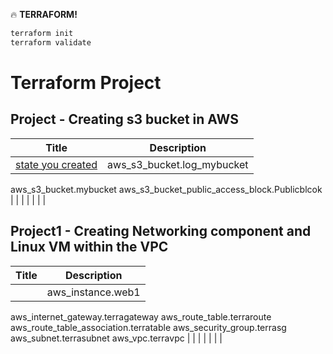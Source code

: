 :fire: **TERRAFORM!**


```zsh
terraform init
terraform validate
```
# Terraform Project
## Project - Creating s3 bucket in AWS

|    Title | Description    |
|  --- |  ---  |
|  [state you created](/http://askjoechan.com)  |  aws_s3_bucket.log_mybucket
aws_s3_bucket.mybucket
aws_s3_bucket_public_access_block.Publicblcok  |
|  [ ](/http://askjoechan.com)   |     |
|  [  ](/http://askjoechan.com)  |     |


## Project1 - Creating Networking component and Linux VM within the VPC

|   Title  |  Description   |
|  --- |  ---  |
|  [ ](/http://askjoechan.com)   |  aws_instance.web1
aws_internet_gateway.terragateway
aws_route_table.terraroute
aws_route_table_association.terratable
aws_security_group.terrasg
aws_subnet.terrasubnet
aws_vpc.terravpc  |
|  [  ](/http://askjoechan.com)   |     |
|  [ ](/http://askjoechan.com)   |     |
